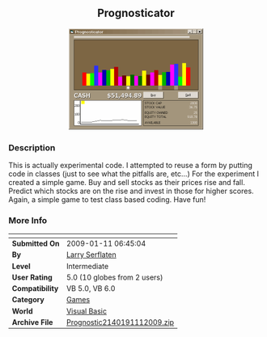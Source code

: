 ﻿<div align="center">

## Prognosticator

<img src="PIC20091118245291.gif">
</div>

### Description

This is actually experimental code. I attempted to reuse a form by putting code in classes (just to see what the pitfalls are, etc...) For the experiment I created a simple game. Buy and sell stocks as their prices rise and fall. Predict which stocks are on the rise and invest in those for higher scores. Again, a simple game to test class based coding. Have fun!
 
### More Info
 


<span>             |<span>
---                |---
**Submitted On**   |2009-01-11 06:45:04
**By**             |[Larry Serflaten](https://github.com/Planet-Source-Code/PSCIndex/blob/master/ByAuthor/larry-serflaten.md)
**Level**          |Intermediate
**User Rating**    |5.0 (10 globes from 2 users)
**Compatibility**  |VB 5\.0, VB 6\.0
**Category**       |[Games](https://github.com/Planet-Source-Code/PSCIndex/blob/master/ByCategory/games__1-38.md)
**World**          |[Visual Basic](https://github.com/Planet-Source-Code/PSCIndex/blob/master/ByWorld/visual-basic.md)
**Archive File**   |[Prognostic2140191112009\.zip](https://github.com/Planet-Source-Code/larry-serflaten-prognosticator__1-71632/archive/master.zip)








